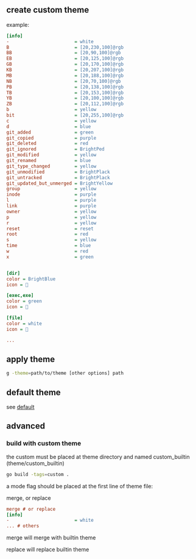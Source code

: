 ## create custom theme

example:
```ini
[info]
-                        = white
B                        = [20,230,100]@rgb
BB                       = [20,90,100]@rgb  
EB                       = [20,125,100]@rgb
GB                       = [20,170,100]@rgb
KB                       = [20,207,100]@rgb
MB                       = [20,188,100]@rgb
NB                       = [20,70,100]@rgb
PB                       = [20,138,100]@rgb
TB                       = [20,153,100]@rgb
YB                       = [20,100,100]@rgb
ZB                       = [20,112,100]@rgb
b                        = yellow
bit                      = [20,255,100]@rgb
c                        = yellow
d                        = blue
git_added                = green
git_copied               = purple
git_deleted              = red
git_ignored              = BrightPed
git_modified             = yellow
git_renamed              = blue
git_type_changed         = yellow
git_unmodified           = BrightPlack
git_untracked            = BrightPlack
git_updated_but_unmerged = BrightYellow
group                    = yellow
inode                    = purple
l                        = purple
link                     = purple
owner                    = yellow
p                        = yellow
r                        = yellow
reset                    = reset
root                     = red
s                        = yellow
time                     = blue
w                        = red
x                        = green


[dir]
color = BrightBlue
icon = 📁

[exec,exe]
color = green
icon = 🚀

[file]
color = white
icon = 📄

...
```

## apply theme
```bash
g -theme=path/to/theme [other options] path
```

## default theme

see [default](theme/default.ini)

## advanced

### build with custom theme
the custom must be placed at theme directory and named custom_builtin (theme/custom_builtin)

```bash
go build -tags=custom .
```
a mode flag should be placed at the first line of theme file:

merge, or replace
```ini
merge # or replace
[info]
-                        = white
... # others
```

merge will merge with builtin theme

replace will replace builtin theme
